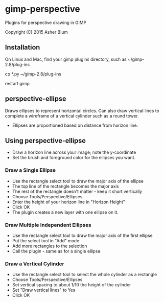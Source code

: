# gimp-perspective
Plugins for perspective drawing in GIMP

Copyright (C) 2015 Asher Blum

## Installation

On Linux and Mac, find your gimp plugins directory, such as ~/gimp-2.8/plug-ins

cp *.py ~/gimp-2.8/plug-ins

restart gimp

## perspective-ellipse

Draws ellipses to represent horizontal circles. Can also draw vertical lines
to complete a wireframe of a vertical cylinder such as a round tower.

* Ellipses are proportioned based on distance from horizon line.

## Using perspective-ellipse
* Draw a horizon line across your image; note the y-coordinate
* Set the brush and foreground color for the ellipses you want.

### Draw a Single Ellipse
* Use the rectangle select tool to draw the major axis of the ellipse
* The top line of the rectangle becomes the major axis
* The rest of the rectangle doesn't matter - keep it short vertically
* Choose Tools/Perspective/Ellipses
* Enter the height of your horizon line in "Horizon Height"
* Click OK
* The plugin creates a new layer with one ellipse on it.

### Draw Multiple Independent Ellipses
* Use the rectangle select tool to draw the major axis of the first ellipse
* Put the select tool in "Add" mode 
* Add more rectangles to the selection
* Call the plugin - same as for a single ellipse

### Draw a Vertical Cylinder
* Use the rectangle select tool to select the whole cylinder as a rectangle
* Choose Tools/Perspective/Ellipses
* Set vertical spacing to about 1/10 the height of the cylinder
* Set "Draw vertical lines" to Yes
* Click OK





